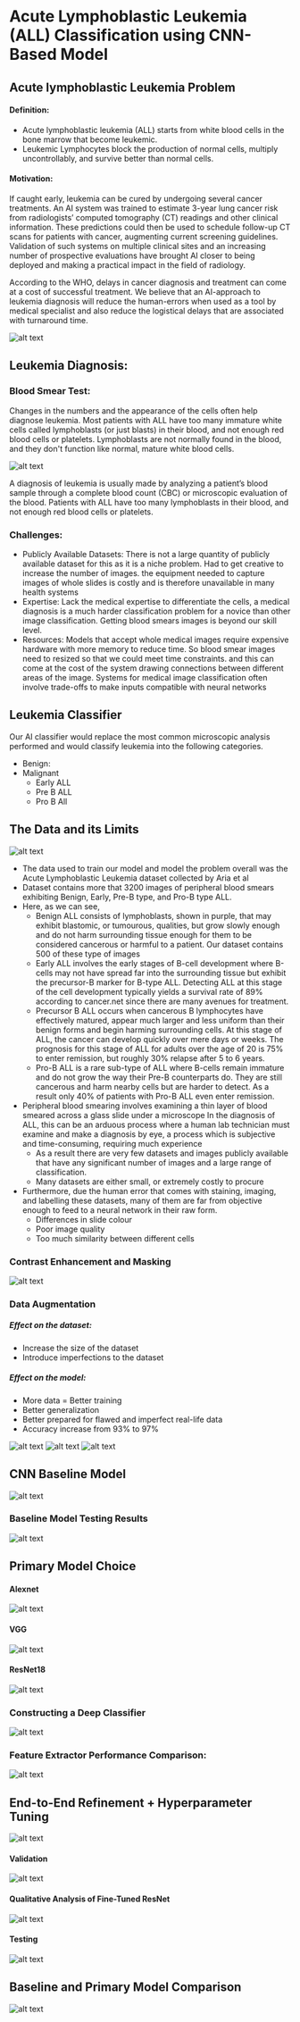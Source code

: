 # Acute Lymphoblastic Leukemia (ALL) Classification using CNN-Based Model
## Acute lymphoblastic Leukemia Problem
#### Definition:
- Acute lymphoblastic leukemia (ALL) starts from white blood cells in the bone marrow that become leukemic. 
- Leukemic Lymphocytes block the production of normal cells, multiply uncontrollably, and survive better than normal cells.
#### Motivation:
If caught early, leukemia can be cured by undergoing several cancer treatments. An AI system was trained to estimate 3-year lung cancer risk from radiologists’ computed tomography (CT) readings and other clinical information. These predictions could then be used to schedule follow-up CT scans for patients with cancer, augmenting current screening guidelines. Validation of such systems on multiple clinical sites and an increasing number of prospective evaluations have brought AI closer to being deployed and making a practical impact in the field of radiology.

According to the WHO, delays in cancer diagnosis and treatment can come at a cost of successful treatment. We believe that an AI-approach to leukemia diagnosis will reduce the human-errors when used as a tool by medical specialist and also reduce the logistical delays that are associated with turnaround time.

![alt text](/delays_in_cancer.png?raw=true)
## Leukemia Diagnosis:
### Blood Smear Test:
Changes in the numbers and the appearance of the cells often help diagnose leukemia. Most patients with ALL have too many immature white cells called lymphoblasts (or just blasts) in their blood, and not enough red blood cells or platelets. Lymphoblasts are not normally found in the blood, and they don't function like normal, mature white blood cells.

![alt text](/Lymphoblasts.png?raw=true "The dark purple cells are lymphocytes defined by their size and shape.")

A diagnosis of leukemia is usually made by analyzing a patient’s blood sample through a complete blood count (CBC) or microscopic evaluation of the blood. Patients with ALL have too many lymphoblasts in their blood, and not enough red blood cells or platelets.

### Challenges:
- Publicly Available Datasets: There is not a large quantity of publicly available dataset for this as it is a niche problem. Had to get creative to increase the number of images. the equipment needed to capture images of whole slides is costly and is therefore unavailable in many health systems
- Expertise: Lack the medical expertise to differentiate the cells, a medical diagnosis is a much harder classification problem for a novice than other image classification. Getting blood smears images is beyond our skill level.
- Resources: Models that accept whole medical images require expensive hardware with more memory to reduce time. So blood smear images need to resized so that we could meet time constraints. and this can come at the cost of the system drawing connections between different areas of the image. Systems for medical image classification often involve trade-offs to make inputs compatible with neural networks

## Leukemia Classifier
Our AI classifier would replace the most common microscopic analysis performed and would classify leukemia into the following categories.
- Benign:
- Malignant
  - Early ALL
  - Pre B ALL
  - Pro B All 
## The Data and its Limits
![alt text](/ALL_breakdown.png?raw=true)
- The data used to train our model and model the problem overall was the Acute Lymphoblastic Leukemia dataset collected by Aria et al
- Dataset contains more that 3200 images of peripheral blood smears exhibiting Benign, Early, Pre-B type, and Pro-B type ALL.
- Here, as we can see, 
  - Benign ALL consists of lymphoblasts, shown in purple, that may exhibit blastomic, or tumourous, qualities, but grow slowly enough and do not harm surrounding tissue enough for them to be considered cancerous or harmful to a patient. Our dataset contains 500 of these type of images
  - Early ALL involves the early stages of B-cell development where B-cells may not have spread far into the surrounding tissue but exhibit the precursor-B marker for B-type ALL. Detecting ALL at this stage of the cell development typically yields a survival rate of 89% according to cancer.net since there are many avenues for treatment.
  - Precursor B ALL occurs when cancerous B lymphocytes have effectively matured, appear much larger and less uniform than their benign forms and begin harming surrounding cells. At this stage of ALL, the cancer can develop quickly over mere days or weeks. The prognosis for this stage of ALL for adults over the age of 20 is 75% to enter remission, but roughly 30% relapse after 5 to 6 years.
  - Pro-B ALL is a rare sub-type of ALL where B-cells remain immature and do not grow the way their Pre-B counterparts do. They are still cancerous and harm nearby cells but are harder to detect. As a result only 40% of patients with Pro-B ALL even enter remission.
- Peripheral blood smearing involves examining a thin layer of blood smeared across a glass slide under a microscope
In the diagnosis of ALL, this can be an arduous process where a human lab technician must examine and make a diagnosis by eye, a process which is subjective and time-consuming, requiring much experience
  - As a result there are very few datasets and images publicly available that have any significant number of images and a large range of classification.
  - Many datasets are either small, or extremely costly to procure
- Furthermore, due the human error that comes with staining, imaging, and labelling these datasets, many of them are far from objective enough to feed to a neural network in their raw form.
  - Differences in slide colour
  - Poor image quality
  - Too much similarity between different cells

### Contrast Enhancement and Masking
![alt text](/Masking.png?raw=true)
### Data Augmentation
##### Effect on the dataset:
- Increase the size of the dataset
- Introduce imperfections to the dataset
##### Effect on the model:
- More data = Better training
- Better generalization
- Better prepared for flawed and imperfect real-life data
- Accuracy increase from 93% to 97%

![alt text](/augment1.png?raw=true)
![alt text](/augment2.png?raw=true)
![alt text](/augment3.png?raw=true)

## CNN Baseline Model
![alt text](/CNN_Classifier.png?raw=true)
### Baseline Model Testing Results
![alt text](/Baseline_Results.png?raw=true)
## Primary Model Choice
#### Alexnet
![alt text](/alexnet.png?raw=true)
#### VGG
![alt text](/vgg.png?raw=true)
#### ResNet18
![alt text](/resnet18.png?raw=true)
### Constructing a Deep Classifier
![alt text](/constructing_classifier.png?raw=true)
### Feature Extractor Performance Comparison:
![alt text](/extraction_results.png?raw=true)
## End-to-End Refinement + Hyperparameter Tuning
![alt text](/fine_tuned_model.png?raw=true)
#### Validation
![alt text](/fine_tuned_validation.png?raw=true)
#### Qualitative Analysis of Fine-Tuned ResNet
![alt text](/fine_tuned_quality.png?raw=true)
#### Testing
![alt text](/fine_tuned_test.png?raw=true)
## Baseline and Primary Model Comparison
![alt text](/fine_results.png?raw=true)

